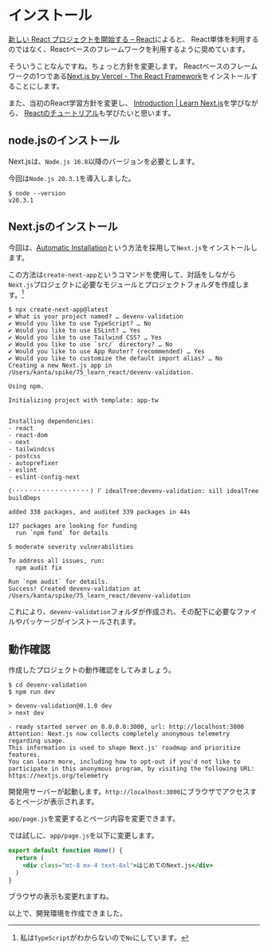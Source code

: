 # インストール

[新しい React プロジェクトを開始する – React](https://react.dev/learn/start-a-new-react-project)によると、
React単体を利用するのではなく、Reactベースのフレームワークを利用するように奨めています。

そういうことなんですね。ちょっと方針を変更します。
Reactベースのフレームワークの1つである[Next.js by Vercel - The React Framework](https://nextjs.org/)をインストールすることにします。

また、当初のReact学習方針を変更し、
[Introduction | Learn Next.js](https://nextjs.org/learn/foundations/about-nextjs?utm_source=next-site&utm_medium=navbar&utm_campaign=docs_getting-started_installation)を学びながら、
[Reactのチュートリアル](https://react.dev/learn)も学びたいと思います。

## node.jsのインストール

Next.jsは、`Node.js 16.8`以降のバージョンを必要とします。

今回は`Node.js 20.3.1`を導入しました。

~~~shell
$ node --version
v20.3.1
~~~

## Next.jsのインストール

今回は、[Automatic Installation](https://nextjs.org/docs/getting-started/installation#automatic-installation)という方法を採用して`Next.js`をインストールします。

この方法は`create-next-app`というコマンドを使用して、対話をしながら`Next.js`プロジェクトに必要なモジュールとプロジェクトフォルダを作成します。[^1]

~~~shell
$ npx create-next-app@latest
✔ What is your project named? … devenv-validation
✔ Would you like to use TypeScript? … No
✔ Would you like to use ESLint? … Yes
✔ Would you like to use Tailwind CSS? … Yes
✔ Would you like to use `src/` directory? … No
✔ Would you like to use App Router? (recommended) … Yes
✔ Would you like to customize the default import alias? … No
Creating a new Next.js app in /Users/kanta/spike/75_learn_react/devenv-validation.

Using npm.

Initializing project with template: app-tw


Installing dependencies:
- react
- react-dom
- next
- tailwindcss
- postcss
- autoprefixer
- eslint
- eslint-config-next

(⠂⠂⠂⠂⠂⠂⠂⠂⠂⠂⠂⠂⠂⠂⠂⠂⠂⠂) ⠏ idealTree:devenv-validation: sill idealTree buildDeps

added 338 packages, and audited 339 packages in 44s

127 packages are looking for funding
  run `npm fund` for details

5 moderate severity vulnerabilities

To address all issues, run:
  npm audit fix

Run `npm audit` for details.
Success! Created devenv-validation at /Users/kanta/spike/75_learn_react/devenv-validation
~~~

これにより、`devenv-validation`フォルダが作成され、その配下に必要なファイルやパッケージがインストールされます。

## 動作確認

作成したプロジェクトの動作確認をしてみましょう。

~~~shell
$ cd devenv-validation
$ npm run dev

> devenv-validation@0.1.0 dev
> next dev

- ready started server on 0.0.0.0:3000, url: http://localhost:3000
Attention: Next.js now collects completely anonymous telemetry regarding usage.
This information is used to shape Next.js' roadmap and prioritize features.
You can learn more, including how to opt-out if you'd not like to participate in this anonymous program, by visiting the following URL:
https://nextjs.org/telemetry
~~~

開発用サーバーが起動します。`http://localhost:3000`にブラウザでアクセスするとページが表示されます。

`app/page.js`を変更するとページ内容を変更できます。

では試しに、`app/page.js`を以下に変更します。

~~~jsx
export default function Home() {
  return (
    <div class="mt-8 mx-4 text-6xl">はじめてのNext.js</div>
  )
}
~~~

ブラウザの表示も変更れますね。

以上で、開発環境を作成できました。

[^1]: 私は`TypeScript`がわからないので`No`にしています。
